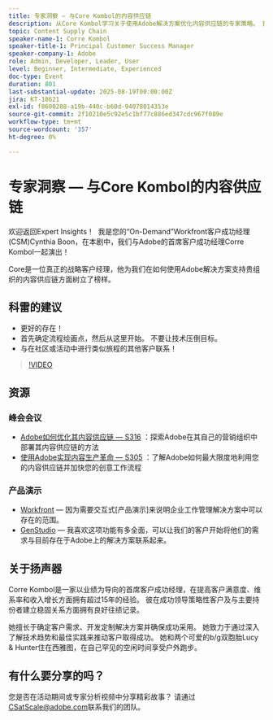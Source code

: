 ```yaml
---
title: 专家洞察 — 与Core Kombol的内容供应链
description: 从Core Kombol学习关于使用Adobe解决方案优化内容供应链的专家策略。 提高效率、协作和成果。
topic: Content Supply Chain
speaker-name-1: Corre Kombol
speaker-title-1: Principal Customer Success Manager
speaker-company-1: Adobe
role: Admin, Developer, Leader, User
level: Beginner, Intermediate, Experienced
doc-type: Event
duration: 801
last-substantial-update: 2025-08-19T00:00:00Z
jira: KT-18621
exl-id: f8600288-a19b-440c-b60d-94078014353e
source-git-commit: 2f10210e5c92e5c1bf77c886ed347cdc967f089e
workflow-type: tm+mt
source-wordcount: '357'
ht-degree: 0%

---
```


# 专家洞察 — 与Core Kombol的内容供应链

欢迎返回Expert Insights！  我是您的“On-Demand”Workfront客户成功经理(CSM)Cynthia Boon，在本剧中，我们与Adobe的首席客户成功经理Corre Kombol一起演出！  

Core是一位真正的战略客户经理，他为我们在如何使用Adobe解决方案支持贵组织的内容供应链方面树立了榜样。 

## 科雷的建议

* 更好的存在！ 
* 首先确定流程绘画点，然后从这里开始。 不要让技术压倒目标。
* 与在社区或活动中进行类似旅程的其他客户联系！ 

>[!VIDEO](https://video.tv.adobe.com/v/3469899/?learn=on&enablevpops)

## 资源

### 峰会会议

* [Adobe如何优化其内容供应链 — S316](https://business.adobe.com/summit/2024/sessions/how-adobe-optimized-its-content-supply-chain-s316.html) ：探索Adobe在其自己的营销组织中部署其内容供应链的方法 
* [使用Adobe实现内容生产革命 — S305](https://business.adobe.com/summit/2024/sessions/revolutionizing-content-production-with-adobe-s305.html) ：了解Adobe如何最大限度地利用您的内容供应链并加快您的创意工作流程 

### 产品演示

* [Workfront](https://business.adobe.com/product-demos/workfront/interactive-tour.html) — 因为需要交互式[产品演示]来说明企业工作管理解决方案中可以存在的范围。  
* [GenStudio](https://business.adobe.com/resources/sdk/getting-started-with-adobe-genstudio.html) — 我喜欢这项功能有多全面，可以让我们的客户开始将他们的需求与目前存在于Adobe上的解决方案联系起来。

## 关于扬声器 

Corre Kombol是一家以业绩为导向的首席客户成功经理，在提高客户满意度、维系率和收入增长方面拥有超过15年的经验。 彼在成功领导策略性客户及与主要持份者建立稳固关系方面拥有良好往绩记录。

她擅长于确定客户需求、开发定制解决方案并确保成功采用。 她致力于通过深入了解技术趋势和最佳实践来推动客户取得成功。 她和两个可爱的b/g双胞胎Lucy &amp; Hunter住在西雅图，在自己罕见的空闲时间享受户外跑步。 

## 有什么要分享的吗？

您是否在活动期间或专家分析视频中分享精彩故事？ 请通过[CSatScale@adobe.com](mailto:CSatScale@adobe.com)联系我们的团队。
